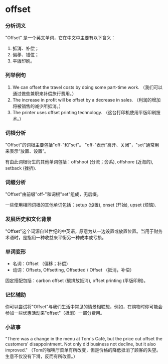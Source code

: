 # offset

### 分析词义

  

"Offset" 是一个英文单词，它在中文中主要有以下含义：

  

1.  抵消、补偿；
2.  偏移、错位；
3.  平版印刷。

  

### 列举例句

  

1.  We can offset the travel costs by doing some part-time work. （我们可以通过做些兼职来补偿旅行费用。）
2.  The increase in profit will be offset by a decrease in sales. （利润的增加将被销售的减少所抵消。）
3.  The printer uses offset printing technology. （这台打印机使用平版印刷技术。）

  

### 词根分析

  

"Offset"的词根主要包括"off-"和"set"。 "off-"表示“离开、关闭”，"set"通常用来表示“放置、设置”。

  

有由此词根衍生的其他单词包括：offshoot (分流；旁系), offshore (近海的), setback (挫折).

  

### 词缀分析

  

"Offset"由前缀"off-"和词根"set"组成，无后缀。

  

一些使用相同词根的其他单词包括：setup (设置), onset (开始), upset (烦恼).

  

### 发展历史和文化背景

  

"Offset"这个词源自14世纪的中英语，原意为从一边设置或放置位置。当用于财务术语时，是指用一种收益来平衡另一种成本或亏损。

  

### 单词变形

  

*   名词：Offset （偏移；补偿）
*   动词：Offsets, Offsetting, Offsetted / Offset （抵消，补偿）

  

固定搭配包括：carbon offset (碳排放抵消), offset printing (平版印刷)。

  

### 记忆辅助

  

你可以尝试将"Offset"与我们生活中常见的情景相联想，例如，在购物时你可能会参加一些优惠活动来"offset"（抵消）一部分费用。

  

### 小故事

  

"There was a change in the menu at Tom's Café, but the price cut offset the customers' disappointment. Not only did business not decline, but it also improved." （Tom的咖啡厅菜单有所改变，但是价格的降低抵消了顾客的失望。生意不仅没有下滑，反而有所改善。）
